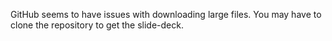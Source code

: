 GitHub seems to have issues with downloading large files. You may have to clone the repository to get the slide-deck.